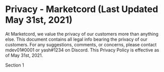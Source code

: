 # Privacy - Marketcord (Last Updated May 31st, 2021)

At Marketcord, we value the privacy of our customers more than anything else. This document contains all legal info bearing the privacy of our customers. For any suggestions, comments, or concerns, please contact mdev01#0001 or yash#1234 on Discord.
This Privacy Policy is effective as of May 31st, 2021.

Section 1
